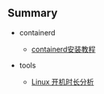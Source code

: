 ## Summary

+ containerd
    - [containerd安装教程](https://github.com/zyt312074545/notebook/blob/master/containerd/containerd%E5%AE%89%E8%A3%85%E6%95%99%E7%A8%8B.md)

+ tools
    - [Linux 开机时长分析](https://github.com/zyt312074545/notebook/blob/master/tools/Linux%20%E5%BC%80%E6%9C%BA%E6%97%B6%E9%95%BF%E5%88%86%E6%9E%90.md)